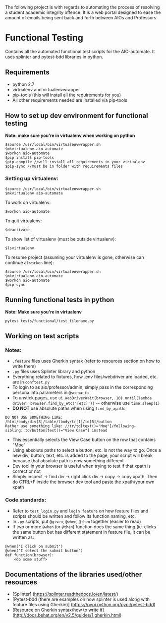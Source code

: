 The following project is with regards to automating the process of resolving a student academic integrity offence.
It is a web portal designed to ease the amount of emails being sent back and forth between AIOs and Professors.

# Functional Testing
Contains all the automated functional test scripts for the AIO-automate.
It uses splinter and pytest-bdd libraries in python.
## Requirements
- python 2.7
- virtualenv and virtualenvwrapper
- pip-tools (this will install all the requirements for you)
- All other requirements needed are installed via pip-tools

## How to set up dev environment for functional testing
**Note: make sure you're in virtualenv when working on python**

```
$source /usr/local/bin/virtualenvwrapper.sh
$mkvirtualenv aio-automate
$workon aio-automate
$pip install pip-tools
$pip-compile //will install all requirements in your virtualenv
$pip-sync //must be in folder with requirements files
```

### Setting up virtualenv:
```
$source /usr/local/bin/virtualenvwrapper.sh
$mkvirtualenv aio-automate
```

To work on virtualenv:
```
$workon aio-automate
```

To quit virtualenv:
```
$deactivate
```

To show list of virtualenv (must be outside virtualenv):
```
$lsvirtualenv
```

To resume project (assuming your virtualenv is gone, otherwise can continue at `workon` line):
```
$source /usr/local/bin/virtualenvwrapper.sh
$mkvirtualenv aio-automate
$workon aio-automate
$pip-sync
```

## Running functional tests in python
**Note: Make sure you're in virtualenv**
```
pytest tests/functional/test_filename.py
```

## Working on test scripts
### Notes:
- `.feature` files uses Gherkin syntax (refer to resources section on how to write them)
- `.py` files uses Splinter library and python
- Everything related to fixtures, how .env files/webdriver are loaded, etc. are in `conftest.py`
- To login to as aio/professor/admin, simply pass in the corresponding persona into parameters in `@scenario`
- To unstick pages, use `ui.WebDriverWait(browser, 10).until(lambda driver: browser.find_by_etc('[etc]'))` -- otherwise use `time.sleep(1)`
- **DO NOT** use absolute paths when using `find_by_xpath`:

```
DO NOT USE SOMETHING LIKE: /html/body/div[3]/table/tbody/tr[1]/td[5]/button
Rather use something like: //tr/td[text()="Moe"]/following-sibling::td/button[text()="View Case"] instead
```
- This essentially selects the View Case button on the row that contains "Moe"
- Using absolute paths to select a button, etc. is not the way to go. Once a new div, button, text, etc. is added to the page, your script will break because that absolute path is now something different
- Dev tool in your browser is useful when trying to test if that xpath is correct or not
- Simply inspect -> find div -> right click div -> copy -> copy xpath. Then do CTRL+F inside the browser dev tool and paste the xpath/your own xpath


### Code standards:
- Refer to `test_login.py` and `login.feature` on how feature files and scripts should be written and follow its function naming, etc.
- In `.py` scripts, put `@given`, `@when`, `@then` together (easier to read)
- If two or more `@when` (or `@then`) function does the same thing (ie. clicks the same button but has different statement in feature file, it can be written as:

```
@when('I click on submit')
@when('I select the submit button')
def function(browser):
    <do some stuff>
```

## Documentations of the libraries used/other resources
- [Splinter] (https://splinter.readthedocs.io/en/latest/)
- [Pytest-bdd (there are examples on how splinter is used along with feature files using Gherkin)] (https://pypi.python.org/pypi/pytest-bdd)
- [Resource on Gherkin syntax/how to write it] (http://docs.behat.org/en/v2.5/guides/1.gherkin.html)